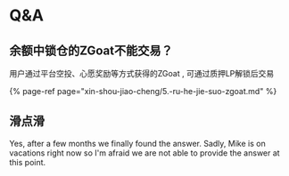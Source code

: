 # Q&A

## 余额中锁仓的ZGoat不能交易？

用户通过平台空投、心愿奖励等方式获得的ZGoat , 可通过质押LP解锁后交易

{% page-ref page="xin-shou-jiao-cheng/5.-ru-he-jie-suo-zgoat.md" %}

## 滑点滑

Yes, after a few months we finally found the answer. Sadly, Mike is on vacations right now so I'm afraid we are not able to provide the answer at this point.



